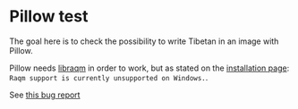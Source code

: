 # Pillow test

The goal here is to check the possibility to write Tibetan in an image with Pillow.

Pillow needs [libraqm](https://github.com/HOST-Oman/libraqm) in order to work, but as stated on the [installation page](https://pillow.readthedocs.io/en/latest/installation.html): `Raqm support is currently unsupported on Windows.`.

See [this bug report](https://github.com/python-pillow/Pillow/issues/3054)

